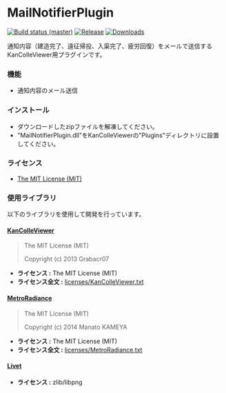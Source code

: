 # MailNotifierPlugin
[![Build status (master)](https://img.shields.io/appveyor/ci/Thirdplay/MailNotifierPlugin.svg?style=flat-square)](https://ci.appveyor.com/project/thirdplay/mailnotifierplugin)
[![Release](https://img.shields.io/github/release/Thirdplay/MailNotifierPlugin.svg?style=flat-square)](https://github.com/Thirdplay/MailNotifierPlugin/releases/latest)
[![Downloads](https://img.shields.io/github/downloads/Thirdplay/MailNotifierPlugin/latest/total.svg?style=flat-square)](https://github.com/Thirdplay/MailNotifierPlugin/releases/latest)

通知内容（建造完了、遠征帰投、入渠完了、疲労回復）をメールで送信するKanColleViewer用プラグインです。

### 機能
* 通知内容のメール送信

### インストール
* ダウンロードしたzipファイルを解凍してください。
* "MailNotifierPlugin.dll"をKanColleViewerの"Plugins"ディレクトリに設置してください。

### ライセンス

* [The MIT License (MIT)](LICENSE)

### 使用ライブラリ

以下のライブラリを使用して開発を行っています。

#### [KanColleViewer](https://github.com/Grabacr07/KanColleViewer)

> The MIT License (MIT)
> 
> Copyright (c) 2013 Grabacr07

* **ライセンス :** The MIT License (MIT)
* **ライセンス全文 :** [licenses/KanColleViewer.txt](licenses/KanColleViewer.txt)

#### [MetroRadiance](https://github.com/Grabacr07/MetroRadiance)

> The MIT License (MIT)
> 
> Copyright (c) 2014 Manato KAMEYA

* **ライセンス :** The MIT License (MIT)
* **ライセンス全文 :** [licenses/MetroRadiance.txt](licenses/MetroRadiance.txt)

#### [Livet](http://ugaya40.hateblo.jp/entry/Livet)

* **ライセンス :** zlib/libpng

